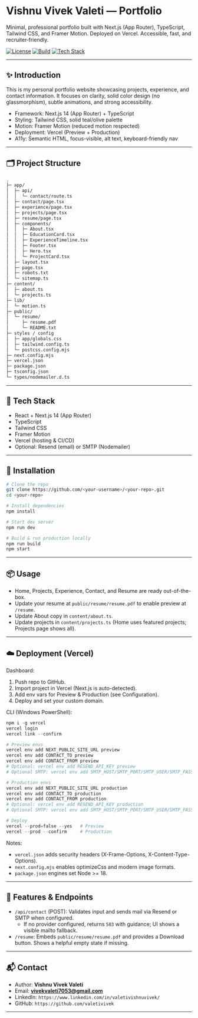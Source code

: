 # Vishnu Vivek Valeti — Portfolio

Minimal, professional portfolio built with Next.js (App Router), TypeScript, Tailwind CSS, and Framer Motion. Deployed on Vercel. Accessible, fast, and recruiter‑friendly.

[![License](https://img.shields.io/badge/license-MIT-informational.svg)](#license)
[![Build](https://valetiportfolio.vercel.app)](https://vercel.com/)
[![Tech Stack](https://img.shields.io/badge/stack-Next.js%20%7C%20TypeScript%20%7C%20Tailwind%20%7C%20FramerMotion-blueviolet.svg)](#tech-stack)

---

## ✨ Introduction

This is my personal portfolio website showcasing projects, experience, and contact information. It focuses on clarity, solid color design (no glassmorphism), subtle animations, and strong accessibility.

- Framework: Next.js 14 (App Router) + TypeScript
- Styling: Tailwind CSS, solid teal/olive palette
- Motion: Framer Motion (reduced motion respected)
- Deployment: Vercel (Preview + Production)
- A11y: Semantic HTML, focus-visible, alt text, keyboard-friendly nav

---

## 🗂 Project Structure

```bash
.
├─ app/
│  ├─ api/
│  │  └─ contact/route.ts        
│  ├─ contact/page.tsx           
│  ├─ experience/page.tsx        
│  ├─ projects/page.tsx          
│  ├─ resume/page.tsx            
│  ├─ components/
│  │  ├─ About.tsx               
│  │  ├─ EducationCard.tsx
│  │  ├─ ExperienceTimeline.tsx
│  │  ├─ Footer.tsx
│  │  ├─ Hero.tsx
│  │  └─ ProjectCard.tsx         
│  ├─ layout.tsx                 
│  ├─ page.tsx                   
│  ├─ robots.txt                 
│  └─ sitemap.ts                 
├─ content/
│  ├─ about.ts                   
│  └─ projects.ts               
├─ lib/
│  └─ motion.ts                  
├─ public/
│  └─ resume/
│     ├─ resume.pdf              
│     └─ README.txt
├─ styles / config
│  ├─ app/globals.css            
│  ├─ tailwind.config.ts
│  └─ postcss.config.mjs
├─ next.config.mjs               
├─ vercel.json                   
├─ package.json
├─ tsconfig.json
└─ types/nodemailer.d.ts         
```

---

## 🧰 Tech Stack

- React + Next.js 14 (App Router)
- TypeScript
- Tailwind CSS
- Framer Motion
- Vercel (hosting & CI/CD)
- Optional: Resend (email) or SMTP (Nodemailer)

---

## 🚀 Installation

```bash
# Clone the repo
git clone https://github.com/<your-username>/<your-repo>.git
cd <your-repo>

# Install dependencies
npm install

# Start dev server
npm run dev

# Build & run production locally
npm run build
npm start
```

---

## 📦 Usage

- Home, Projects, Experience, Contact, and Resume are ready out-of-the-box.
- Update your resume at `public/resume/resume.pdf` to enable preview at `/resume`.
- Update About copy in `content/about.ts`.
- Update projects in `content/projects.ts` (Home uses featured projects; Projects page shows all).

---

## ☁️ Deployment (Vercel)

Dashboard:
1. Push repo to GitHub.
2. Import project in Vercel (Next.js is auto-detected).
3. Add env vars for Preview & Production (see Configuration).
4. Deploy and set your custom domain.

CLI (Windows PowerShell):
```powershell
npm i -g vercel
vercel login
vercel link --confirm

# Preview envs
vercel env add NEXT_PUBLIC_SITE_URL preview
vercel env add CONTACT_TO preview
vercel env add CONTACT_FROM preview
# Optional: vercel env add RESEND_API_KEY preview
# Optional SMTP: vercel env add SMTP_HOST/SMTP_PORT/SMTP_USER/SMTP_PASS preview

# Production envs
vercel env add NEXT_PUBLIC_SITE_URL production
vercel env add CONTACT_TO production
vercel env add CONTACT_FROM production
# Optional: vercel env add RESEND_API_KEY production
# Optional SMTP: vercel env add SMTP_HOST/SMTP_PORT/SMTP_USER/SMTP_PASS production

# Deploy
vercel --prod=false --yes   # Preview
vercel --prod --confirm     # Production
```

Notes:
- `vercel.json` adds security headers (X-Frame-Options, X-Content-Type-Options).
- `next.config.mjs` enables optimizeCss and modern image formats.
- `package.json` engines set Node >= 18.

---

## 🧪 Features & Endpoints

- `/api/contact` (POST): Validates input and sends mail via Resend or SMTP when configured.
  - If no provider configured, returns `503` with guidance; UI shows a visible mailto fallback.
- `/resume`: Embeds `public/resume/resume.pdf` and provides a Download button. Shows a helpful empty state if missing.

---

## 📬 Contact

- Author: **Vishnu Vivek Valeti**
- Email: **vivekvaleti7053@gmail.com**
- LinkedIn: `https://www.linkedin.com/in/valetivishnuvivek/`
- GitHub: `https://github.com/valetivivek`

---